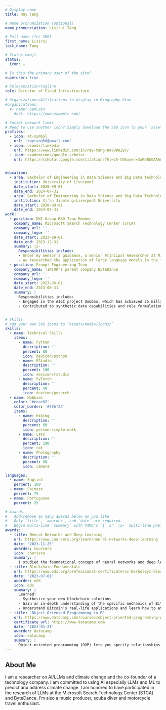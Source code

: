 ```yaml
---
# Display name
title: Ray Tang

# Name pronunciation (optional)
name_pronunciation: Lisirui Tang

# Full name (for SEO)
first_name: Lisirui
last_name: Tang

# Status emoji
status:
  icon: ☕️

# Is this the primary user of the site?
superuser: true

# Role/position/tagline
role: Director of Cloud Infrastructure

# Organizations/Affiliations to display in Biography blox
#organizations:
  #- name: GenCoin
    #url: https://www.example.com/

# Social network links
# Need to use another icon? Simply download the SVG icon to your `assets/media/icons/` folder.
profiles:
  - icon: at-symbol
    url: 'raytang50@gmail.com'
  - icon: brands/linkedin
    url: https://www.linkedin.com/in/ray-tang-847808297/
  - icon: academicons/google-scholar
    url: https://scholar.google.com/citations?hl=zh-CN&user=3aKOBb0AAAAJ
    

education:
  - area: Bachelor of Engineering in Data Science and Big Data Technology
    institution: University of Liverpool
    date_start: 2020-09-01
    date_end: 2024-07-31
  - area: Bachelor of Engineering in Data Science and Big Data Technology
    institution: Xi’an Jiaotong–Liverpool University
    date_start: 2020-09-01
    date_end: 2024-07-31
work:
  - position: DKI Group R&D Team Member
    company_name: Microsoft Search Technology Center (STCA)
    company_url: ''
    company_logo: ''
    date_start: 2023-09-01
    date_end: 2023-12-31
    summary: |2-
      Responsibilities include:
      - Under my mentor's guidance, a Senior Principal Researcher at Microsoft, I have actively contributed to pioneering the application of Large Language Models (LLMs) such as ChatGPT across diverse domains. Notably, we harnessed ChatGPT to produce over 200,000 PowerPoint outlines for OfficePlus in more than 20 different fields. 
      - We researched the application of large language models in the field of climate change. Through techniques like fine-tuning, we trained AI for Science to distinguish it from generic large language models.
  - position: Prompt Engineering Team
    company_name: TIKTOK's parent company ByteDance
    company_url: ''
    company_logo: ''
    date_start: 2023-06-01
    date_end: 2023-08-31
    summary: |
      Responsibilities include:
      - Engaged in the AIGC project Doubao, which has achieved 25 million installations, scrutinizing more than 10, 000 training data entries per day for LLM, ensuring the integrity of the data. I employed Python and SQL for data quality, consistency checking, and quantitative analysis of words, adopting statistical methods to boost the company's operational efficiency by roughly 50%. 
      - Contributed to synthetic data capabilities and rule formulation of LLM data, including prompt data generation, personalization rule development for SFT data, and product workflow.


# Skills
# Add your own SVG icons to `assets/media/icons/`
skills:
  - name: Technical Skills
    items:
      - name: Python
        description: ''
        percent: 80
        icon: devicon/python
      - name: RStudio
        description: ''
        percent: 100
        icon: devicon/rstudio
      - name: PyTorch
        description: ''
        percent: 40
        icon: devicon/pytorch
  - name: Hobbies
    color: '#eeac02'
    color_border: '#f0bf23'
    items:
      - name: Hiking
        description: ''
        percent: 60
        icon: person-simple-walk
      - name: Cats
        description: ''
        percent: 100
        icon: cat
      - name: Photography
        description: ''
        percent: 80
        icon: camera

languages:
  - name: English
    percent: 100
  - name: Chinese
    percent: 75
  - name: Portuguese
    percent: 25

# Awards.
#   Add/remove as many awards below as you like.
#   Only `title`, `awarder`, and `date` are required.
#   Begin multi-line `summary` with YAML's `|` or `|2-` multi-line prefix and indent 2 spaces below.
awards:
  - title: Neural Networks and Deep Learning
    url: https://www.coursera.org/learn/neural-networks-deep-learning
    date: '2023-11-25'
    awarder: Coursera
    icon: coursera
    summary: |
      I studied the foundational concept of neural networks and deep learning. By the end, I was familiar with the significant technological trends driving the rise of deep learning; build, train, and apply fully connected deep neural networks; implement efficient (vectorized) neural networks; identify key parameters in a neural network’s architecture; and apply deep learning to your own applications.
  - title: Blockchain Fundamentals
    url: https://www.edx.org/professional-certificate/uc-berkeleyx-blockchain-fundamentals
    date: '2023-07-01'
    awarder: edX
    icon: edx
    summary: |
      Learned:
      - Synthesize your own blockchain solutions
      - Gain an in-depth understanding of the specific mechanics of Bitcoin
      - Understand Bitcoin’s real-life applications and learn how to attack and destroy Bitcoin, Ethereum, smart contracts and Dapps, and alternatives to Bitcoin’s Proof-of-Work consensus algorithm
  - title: 'Object-Oriented Programming in R'
    url: https://www.datacamp.com/courses/object-oriented-programming-with-s3-and-r6-in-r
    certificate_url: https://www.datacamp.com
    date: '2023-01-21'
    awarder: datacamp
    icon: datacamp
    summary: |
      Object-oriented programming (OOP) lets you specify relationships between functions and the objects that they can act on, helping you manage complexity in your code. This is an intermediate level course, providing an introduction to OOP, using the S3 and R6 systems. S3 is a great day-to-day R programming tool that simplifies some of the functions that you write. R6 is especially useful for industry-specific analyses, working with web APIs, and building GUIs.
---
```


## About Me
I am a researcher on AI/LLMs and climate change and the co-founder of a technology company. I am committed to using AI especially LLMs and ML to predict and address climate change. I am honored to have participated in the research of LLMs at the Microsoft Search Technology Center (STCA) and ByteDance. I'm also a music producer, scuba diver and motorcycle travel enthusiast.
